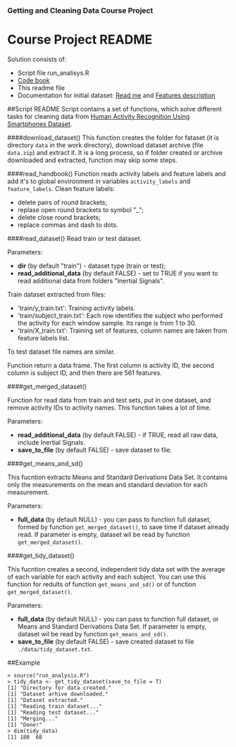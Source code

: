 ### Getting and Cleaning Data Course Project
# Course Project README

Solution consists of:

- Script file run_analisys.R
- [Code book](CodeBook.md) 
- This readme file
- Documentation for initial dataset: [Read me](README.txt) and [Features description](Features.txt)

##Script README
Script contains a set of functions, which solve different tasks for cleaning data from [Human Activity Recognition Using Smartphones Dataset](https://d396qusza40orc.cloudfront.net/getdata%2Fprojectfiles%2FUCI%20HAR%20Dataset.zip).

####download_dataset()
This function creates the folder for fataset (it is directory `data` in the work directory), download dataset archive (file `data.zip`) and extract it. It is a long process, so if folder created or archive downloaded and extracted, function may skip some steps. 

####read_handbook()
Function reads activity labels and feature labels and add it's to global environment in variables `activity_labels` and `feature_labels`. Clean feature labels:

- delete pairs of round brackets;
- replase open round brackets to symbol "_";
- delete close round brackets;
- replace commas and dash to dots.

####read_dataset()
Read train or test dataset. 

Parameters:

- **dir** (by default "train") - dataset type (train or test);
- **read_additional_data** (by default FALSE) - set to TRUE if you want to read additional data from folders "Inertial Signals". 

Train dataset extracted from files:

- 'train/y_train.txt': Training activity labels.
- 'train/subject_train.txt': Each row identifies the subject who performed the activity for each window sample. Its range is from 1 to 30. 
- 'train/X_train.txt': Training set of features, column names are taken from feature labels list. 

To test dataset file names are similar.

Function return a data frame. The first column is activity ID, the second column is subject ID, and then there are 561 features.
	
####get_merged_dataset()

Function for read data from train and test sets, put in one dataset, and remove activity IDs to activity names. This function takes a lot of time.

Parameters:

- **read_additional_data** (by default FALSE) - if TRUE, read all raw data, include Inertial Signals.
- **save_to_file** (by default FALSE) - save dataset to file.

####get_means_and_sd()

This fucntion extracts Means and Standard Derivations Data Set. It contains only the measurements on the mean and standard deviation for each measurement. 

Parameters:

- **full_data** (by default NULL) - you can pass to function full dataset, formed by function `get_merged_dataset()`, to save time if dataset already read. If parameter is empty, dataset wil be read by function `get_merged_dataset()`.

####get_tidy_dataset()

This fucntion creates a second, independent tidy data set with the average of each variable for each activity and each subject. You can use this function for redults of function `get_means_and_sd()` or of function `get_merged_dataset()`.

Parameters:

- **full_data** (by default NULL) - you can pass to function full dataset, or Means and Standard Derivations Data Set. If parameter is empty, dataset wil be read by function `get_means_and_sd()`.
- **save_to_file** (by default FALSE) - save created dataset to file `./data/tidy_dataset.txt`.

##Example

```
> source("run_analysis.R")
> tidy_data <- get_tidy_dataset(save_to_file = T)
[1] "Directory for data created."
[1] "Dataset arhive downloaded."
[1] "Dataset extracted."
[1] "Reading train dataset..."
[1] "Reading test dataset..."
[1] "Merging..."
[1] "Done!"
> dim(tidy_data)
[1] 180  68
```